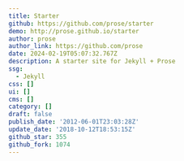 ```yaml
---
title: Starter
github: https://github.com/prose/starter
demo: http://prose.github.io/starter
author: prose
author_link: https://github.com/prose
date: 2024-02-19T05:07:32.767Z
description: A starter site for Jekyll + Prose
ssg:
  - Jekyll
css: []
ui: []
cms: []
category: []
draft: false
publish_date: '2012-06-01T23:03:28Z'
update_date: '2018-10-12T18:53:15Z'
github_star: 355
github_fork: 1074
---
```

